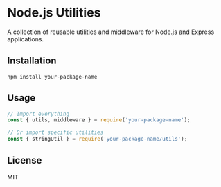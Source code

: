 # Node.js Utilities

A collection of reusable utilities and middleware for Node.js and Express applications.

## Installation

```
npm install your-package-name
```

## Usage

```javascript
// Import everything
const { utils, middleware } = require('your-package-name');

// Or import specific utilities
const { stringUtil } = require('your-package-name/utils');
```

## License

MIT
